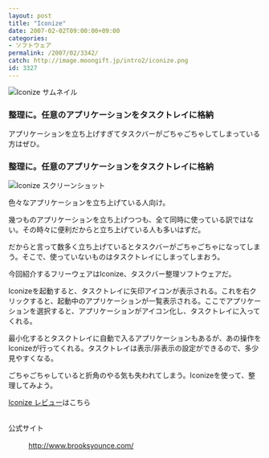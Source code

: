 ```yaml
---
layout: post
title: "Iconize"
date: 2007-02-02T09:00:00+09:00
categories:
- ソフトウェア
permalink: /2007/02/3342/
catch: http://image.moongift.jp/intro2/iconize.png
id: 3327
---
```

 ![Iconize サムネイル](http://image.moongift.jp/intro2/iconize.t.png "Iconize サムネイル")
  

### 整理に。任意のアプリケーションをタスクトレイに格納
  
アプリケーションを立ち上げすぎてタスクバーがごちゃごちゃしてしまっている方はぜひ。  
<!--more-->  

### 整理に。任意のアプリケーションをタスクトレイに格納
  

![Iconize スクリーンショット](http://image.moongift.jp/intro2/iconize.png "Iconize スクリーンショット")

  

色々なアプリケーションを立ち上げている人向け。

  

幾つものアプリケーションを立ち上げつつも、全て同時に使っている訳ではない。その時々に便利だからと立ち上げている人も多いはずだ。

  

だからと言って数多く立ち上げているとタスクバーがごちゃごちゃになってしまう。そこで、使っていないものはタスクトレイにしまってしまおう。

  

今回紹介するフリーウェアはIconize、タスクバー整理ソフトウェアだ。

  

Iconizeを起動すると、タスクトレイに矢印アイコンが表示される。これを右クリックすると、起動中のアプリケーションが一覧表示される。ここでアプリケーションを選択すると、アプリケーションがアイコン化し、タスクトレイに入ってくれる。

  

最小化するとタスクトレイに自動で入るアプリケーションもあるが、あの操作をIconizeが行ってくれる。タスクトレイは表示/非表示の設定ができるので、多少見やすくなる。

  

ごちゃごちゃしていると折角のやる気も失われてしまう。Iconizeを使って、整理してみよう。

  

[Iconize レビュー](http://oss.moongift.jp/review/i-3343.html)はこちら

  
<dl>
<br><dt>公式サイト</dt>
<br><dd><a href="http://www.brooksyounce.com/" target="_blank">http://www.brooksyounce.com/</a></dd>
<br>
</dl>